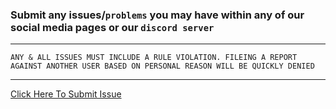### Submit any issues/`problems` you may have within any of our social media pages or our `discord server` 
---

`ANY & ALL ISSUES MUST INCLUDE A RULE VIOLATION. FILEING A REPORT AGAINST ANOTHER USER BASED ON PERSONAL REASON WILL BE QUICKLY DENIED`

---

[Click Here To Submit Issue](https://github.com/ScannerRadio/home/issues)
